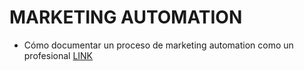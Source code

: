 # MARKETING AUTOMATION 

* Cómo documentar un proceso de marketing automation como un profesional [LINK](https://www.appcritic.es/como-documentar-proceso-marketing-automation-plantilla/)
